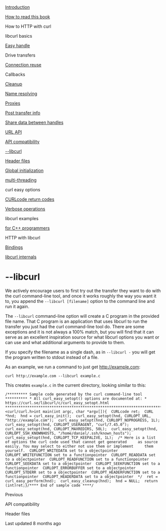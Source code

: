 <a href="../index.html" class="link-a079aa82--primary-53a25e66--logoLink-10d08504"></a>





<a href="../index.html" class="link-a079aa82--primary-53a25e66--logoLink-10d08504"></a>





<a href="../index.html" class="navButton-94f2579c--navButtonClickable-161b88ca"><span class="text-4505230f--UIH300-2063425d--textContentFamily-49a318e1--navButtonLabel-14a4968f">Introduction</span></a>

<a href="../how-to-read.html" class="navButton-94f2579c--navButtonClickable-161b88ca"><span class="text-4505230f--UIH300-2063425d--textContentFamily-49a318e1--navButtonLabel-14a4968f">How to read this book</span></a>





<span class="text-4505230f--UIH300-2063425d--textContentFamily-49a318e1--navButtonLabel-14a4968f">How to HTTP with curl</span>

<span class="text-4505230f--UIH300-2063425d--textContentFamily-49a318e1--navButtonLabel-14a4968f">libcurl basics</span>

<a href="easyhandle.html" class="navButton-94f2579c--pageItemWithChildrenNested-2c5d8183--navButtonClickable-161b88ca"><span class="text-4505230f--UIH300-2063425d--textContentFamily-49a318e1--navButtonLabel-14a4968f">Easy handle</span></a>

<span class="text-4505230f--UIH300-2063425d--textContentFamily-49a318e1--navButtonLabel-14a4968f">Drive transfers</span>

<a href="connectionreuse.html" class="navButton-94f2579c--pageItemWithChildrenNested-2c5d8183--navButtonClickable-161b88ca"><span class="text-4505230f--UIH300-2063425d--textContentFamily-49a318e1--navButtonLabel-14a4968f">Connection reuse</span></a>

<span class="text-4505230f--UIH300-2063425d--textContentFamily-49a318e1--navButtonLabel-14a4968f">Callbacks</span>

<a href="cleanup.html" class="navButton-94f2579c--pageItemWithChildrenNested-2c5d8183--navButtonClickable-161b88ca"><span class="text-4505230f--UIH300-2063425d--textContentFamily-49a318e1--navButtonLabel-14a4968f">Cleanup</span></a>

<a href="names.html" class="navButton-94f2579c--pageItemWithChildrenNested-2c5d8183--navButtonClickable-161b88ca"><span class="text-4505230f--UIH300-2063425d--textContentFamily-49a318e1--navButtonLabel-14a4968f">Name resolving</span></a>

<a href="proxies.html" class="navButton-94f2579c--pageItemWithChildrenNested-2c5d8183--navButtonClickable-161b88ca"><span class="text-4505230f--UIH300-2063425d--textContentFamily-49a318e1--navButtonLabel-14a4968f">Proxies</span></a>

<a href="getinfo.html" class="navButton-94f2579c--pageItemWithChildrenNested-2c5d8183--navButtonClickable-161b88ca"><span class="text-4505230f--UIH300-2063425d--textContentFamily-49a318e1--navButtonLabel-14a4968f">Post transfer info</span></a>

<a href="sharing.html" class="navButton-94f2579c--pageItemWithChildrenNested-2c5d8183--navButtonClickable-161b88ca"><span class="text-4505230f--UIH300-2063425d--textContentFamily-49a318e1--navButtonLabel-14a4968f">Share data between handles</span></a>

<a href="url.html" class="navButton-94f2579c--pageItemWithChildrenNested-2c5d8183--navButtonClickable-161b88ca"><span class="text-4505230f--UIH300-2063425d--textContentFamily-49a318e1--navButtonLabel-14a4968f">URL API</span></a>

<a href="api.html" class="navButton-94f2579c--pageItemWithChildrenNested-2c5d8183--navButtonClickable-161b88ca"><span class="text-4505230f--UIH300-2063425d--textContentFamily-49a318e1--navButtonLabel-14a4968f">API compatibility</span></a>

<a href="libcurl.html" class="navButton-94f2579c--pageItemWithChildrenNested-2c5d8183--navButtonClickable-161b88ca--navButtonOpened-6a88552e"><span class="text-4505230f--UIH300-2063425d--textContentFamily-49a318e1--navButtonLabel-14a4968f">--libcurl</span></a>

<a href="headers.html" class="navButton-94f2579c--pageItemWithChildrenNested-2c5d8183--navButtonClickable-161b88ca"><span class="text-4505230f--UIH300-2063425d--textContentFamily-49a318e1--navButtonLabel-14a4968f">Header files</span></a>

<a href="globalinit.html" class="navButton-94f2579c--pageItemWithChildrenNested-2c5d8183--navButtonClickable-161b88ca"><span class="text-4505230f--UIH300-2063425d--textContentFamily-49a318e1--navButtonLabel-14a4968f">Global initialization</span></a>

<a href="threading.html" class="navButton-94f2579c--pageItemWithChildrenNested-2c5d8183--navButtonClickable-161b88ca"><span class="text-4505230f--UIH300-2063425d--textContentFamily-49a318e1--navButtonLabel-14a4968f">multi-threading</span></a>

<span class="text-4505230f--UIH300-2063425d--textContentFamily-49a318e1--navButtonLabel-14a4968f">curl easy options</span>

<a href="curlcode.html" class="navButton-94f2579c--pageItemWithChildrenNested-2c5d8183--navButtonClickable-161b88ca"><span class="text-4505230f--UIH300-2063425d--textContentFamily-49a318e1--navButtonLabel-14a4968f">CURLcode return codes</span></a>

<a href="verbose.html" class="navButton-94f2579c--pageItemWithChildrenNested-2c5d8183--navButtonClickable-161b88ca"><span class="text-4505230f--UIH300-2063425d--textContentFamily-49a318e1--navButtonLabel-14a4968f">Verbose operations</span></a>

<span class="text-4505230f--UIH300-2063425d--textContentFamily-49a318e1--navButtonLabel-14a4968f">libcurl examples</span>

<a href="cplusplus.html" class="navButton-94f2579c--pageItemWithChildrenNested-2c5d8183--navButtonClickable-161b88ca"><span class="text-4505230f--UIH300-2063425d--textContentFamily-49a318e1--navButtonLabel-14a4968f">for C++ programmers</span></a>

<span class="text-4505230f--UIH300-2063425d--textContentFamily-49a318e1--navButtonLabel-14a4968f">HTTP with libcurl</span>

<a href="../bindings.html" class="navButton-94f2579c--navButtonClickable-161b88ca"><span class="text-4505230f--UIH300-2063425d--textContentFamily-49a318e1--navButtonLabel-14a4968f">Bindings</span></a>

<a href="../internals.html" class="navButton-94f2579c--navButtonClickable-161b88ca"><span class="text-4505230f--UIH300-2063425d--textContentFamily-49a318e1--navButtonLabel-14a4968f">libcurl internals</span></a>

<a href="../bookindex.html" class="navButton-94f2579c--navButtonClickable-161b88ca"><span class="text-4505230f--UIH300-2063425d--textContentFamily-49a318e1--navButtonLabel-14a4968f"></span></a>





# <span class="text-4505230f--DisplayH900-bfb998fa--textContentFamily-49a318e1">--libcurl</span>

<span class="text-4505230f--UIH300-2063425d--textUIFamily-5ebd8e40--text-8ee2c8b2"></span>

<span class="text-4505230f--TextH400-3033861f--textContentFamily-49a318e1"><span data-key="2584bd689854459783478f6201e80324"><span data-offset-key="2584bd689854459783478f6201e80324:0">We actively encourage users to first try out the transfer they want to do with the curl command-line tool, and once it works roughly the way you want it to, you append the </span><span data-offset-key="2584bd689854459783478f6201e80324:1">`--libcurl [filename]`</span><span data-offset-key="2584bd689854459783478f6201e80324:2"> option to the command line and run it again.</span></span></span>

<span class="text-4505230f--TextH400-3033861f--textContentFamily-49a318e1"><span data-key="e8910d79b2b347a59b5074ac091ddacf"><span data-offset-key="e8910d79b2b347a59b5074ac091ddacf:0">The </span><span data-offset-key="e8910d79b2b347a59b5074ac091ddacf:1">`--libcurl`</span><span data-offset-key="e8910d79b2b347a59b5074ac091ddacf:2"> command-line option will create a C program in the provided file name. That C program is an application that uses libcurl to run the transfer you just had the curl command-line tool do. There are some exceptions and it is not always a 100% match, but you will find that it can serve as an excellent inspiration source for what libcurl options you want or can use and what additional arguments to provide to them.</span></span></span>

<span class="text-4505230f--TextH400-3033861f--textContentFamily-49a318e1"><span data-key="6b3bfa2cb3374fe094edee5283e038d9"><span data-offset-key="6b3bfa2cb3374fe094edee5283e038d9:0">If you specify the filename as a single dash, as in </span><span data-offset-key="6b3bfa2cb3374fe094edee5283e038d9:1">`--libcurl -`</span><span data-offset-key="6b3bfa2cb3374fe094edee5283e038d9:2"> you will get the program written to stdout instead of a file.</span></span></span>

<span class="text-4505230f--TextH400-3033861f--textContentFamily-49a318e1"><span data-key="26040a1997bc4480a10e05ce84b227b6"><span data-offset-key="26040a1997bc4480a10e05ce84b227b6:0">As an example, we run a command to just get </span></span><a href="http://example.com/" class="link-a079aa82--primary-53a25e66--link-faf6c434"><span data-key="b5d9840f4c3748c9a78372e1ddce4f99"><span data-offset-key="b5d9840f4c3748c9a78372e1ddce4f99:0">http://example.com</span></span></a><span data-key="395b1211d1274331b6d1096b95684d24"><span data-offset-key="395b1211d1274331b6d1096b95684d24:0">:</span></span></span>

    curl http://example.com --libcurl example.c

<span class="text-4505230f--TextH400-3033861f--textContentFamily-49a318e1"><span data-key="61d4b75943c64fd192d5392912c96c09"><span data-offset-key="61d4b75943c64fd192d5392912c96c09:0">This creates </span><span data-offset-key="61d4b75943c64fd192d5392912c96c09:1">`example.c`</span><span data-offset-key="61d4b75943c64fd192d5392912c96c09:2"> in the current directory, looking similar to this:</span></span></span>

    /********* Sample code generated by the curl command-line tool ********** * All curl_easy_setopt() options are documented at: * https://curl.se/libcurl/c/curl_easy_setopt.html ************************************************************************/#include <curl/curl.h>​int main(int argc, char *argv[]){  CURLcode ret;  CURL *hnd;​  hnd = curl_easy_init();  curl_easy_setopt(hnd, CURLOPT_URL, "http://example.com");  curl_easy_setopt(hnd, CURLOPT_NOPROGRESS, 1L);  curl_easy_setopt(hnd, CURLOPT_USERAGENT, "curl/7.45.0");  curl_easy_setopt(hnd, CURLOPT_MAXREDIRS, 50L);  curl_easy_setopt(hnd, CURLOPT_SSH_KNOWNHOSTS, "/home/daniel/.ssh/known_hosts");  curl_easy_setopt(hnd, CURLOPT_TCP_KEEPALIVE, 1L);​  /* Here is a list of options the curl code used that cannot get generated     as source easily. You may select to either not use them or implement     them yourself.​  CURLOPT_WRITEDATA set to a objectpointer  CURLOPT_WRITEFUNCTION set to a functionpointer  CURLOPT_READDATA set to a objectpointer  CURLOPT_READFUNCTION set to a functionpointer  CURLOPT_SEEKDATA set to a objectpointer  CURLOPT_SEEKFUNCTION set to a functionpointer  CURLOPT_ERRORBUFFER set to a objectpointer  CURLOPT_STDERR set to a objectpointer  CURLOPT_HEADERFUNCTION set to a functionpointer  CURLOPT_HEADERDATA set to a objectpointer​  */​  ret = curl_easy_perform(hnd);​  curl_easy_cleanup(hnd);  hnd = NULL;​  return (int)ret;}/**** End of sample code ****/

<a href="api.html" class="reset-3c756112--card-6570f064--whiteCard-fff091a4--cardPrevious-56a5e674"></a>

<span class="text-4505230f--TextH200-a3425406--textContentFamily-49a318e1">Previous</span>

<span class="text-4505230f--UIH400-4e41e82a--textContentFamily-49a318e1">API compatibility</span>

<a href="headers.html" class="reset-3c756112--card-6570f064--whiteCard-fff091a4--cardNext-19241c42"></a>


<span class="text-4505230f--UIH400-4e41e82a--textContentFamily-49a318e1">Header files</span>



<span class="text-4505230f--TextH200-a3425406--textContentFamily-49a318e1">Last updated 8 months ago</span>


